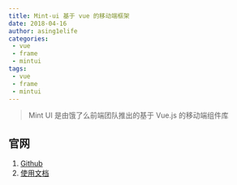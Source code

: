 ```yaml
---
title: Mint-ui 基于 vue 的移动端框架
date: 2018-04-16
author: asing1elife
categories:
 - vue
 - frame
 - mintui
tags:
 - vue
 - frame
 - mintui
---
```

> Mint UI 是由饿了么前端团队推出的基于 Vue.js 的移动端组件库  

## 官网
1. [Github](https://github.com/ElemeFE/mint-ui)
2. [使用文档](https://mint-ui.github.io/docs/#/zh-cn2)